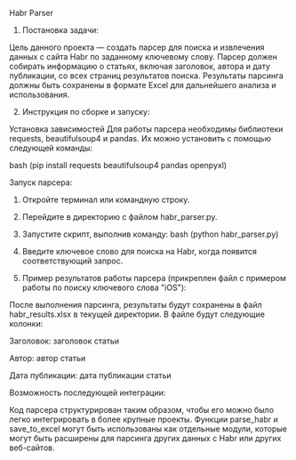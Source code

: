 Habr Parser
1) Постановка задачи:

Цель данного проекта — создать парсер для поиска и извлечения данных с сайта Habr по заданному ключевому слову. Парсер должен собирать информацию о статьях, включая заголовок, автора и дату публикации, со всех страниц результатов поиска. Результаты парсинга должны быть сохранены в формате Excel для дальнейшего анализа и использования.

2) Инструкция по сборке и запуску:

Установка зависимостей
Для работы парсера необходимы библиотеки requests, beautifulsoup4 и pandas. Их можно установить с помощью следующей команды:

bash (pip install requests beautifulsoup4 pandas openpyxl)

Запуск парсера:

1) Откройте терминал или командную строку.
2) Перейдите в директорию с файлом habr_parser.py.
3) Запустите скрипт, выполнив команду: bash (python habr_parser.py)
4) Введите ключевое слово для поиска на Habr, когда появится соответствующий запрос.


3) Пример результатов работы парсера (прикреплен файл с примером работы по поиску ключевого слова "iOS"):

После выполнения парсинга, результаты будут сохранены в файл habr_results.xlsx в текущей директории. В файле будут следующие колонки:

Заголовок: заголовок статьи

Автор: автор статьи

Дата публикации: дата публикации статьи

Возможность последующей интеграции:

Код парсера структурирован таким образом, чтобы его можно было легко интегрировать в более крупные проекты. Функции parse_habr и save_to_excel могут быть использованы как отдельные модули, которые могут быть расширены для парсинга других данных с Habr или других веб-сайтов.
